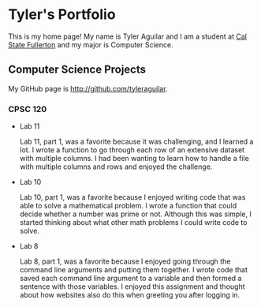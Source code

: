 # Tyler's Portfolio

This is my home page! My name is Tyler Aguilar and I am a student at [Cal State Fullerton](http://www.fullerton.edu/) and my major is Computer Science.

## Computer Science Projects

My GitHub page is http://github.com/tyleraguilar.

### CPSC 120

* Lab 11

    Lab 11, part 1, was a favorite because it was challenging, and I learned a lot. I wrote a function to go through each row of an extensive dataset with multiple columns. I had been wanting to learn how to handle a
    file with multiple columns and rows and enjoyed the challenge.

* Lab 10

    Lab 10, part 1, was a favorite because I enjoyed writing code that was able to solve a mathematical problem. I wrote a function that could decide whether a number was prime or not.
    Although this was simple, I started thinking about what other math problems I could write code to solve.

* Lab 8
 
    Lab 8, part 1, was a favorite because I enjoyed going through the command line arguments and putting them together. I wrote code that saved each command line argument to a variable and then formed a sentence
    with those variables. I enjoyed this assignment and thought about how websites also do this when greeting you after logging in.  
